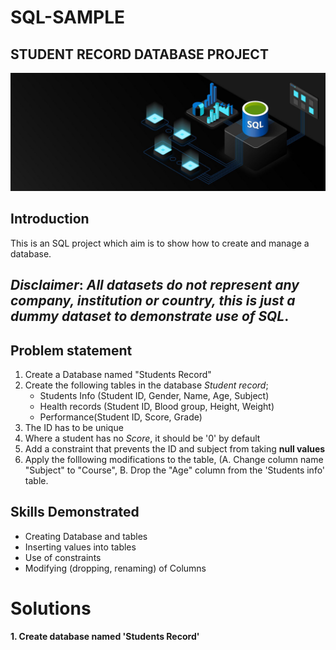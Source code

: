 # SQL-SAMPLE

## STUDENT RECORD DATABASE PROJECT

![](SQL_Webpage.jpg)

## Introduction
This is an SQL project which aim is to show how to create and manage a database. 

**_Disclaimer_**: _All datasets do not represent any company, institution or country, this is just a dummy dataset to demonstrate use of SQL_.
---
## Problem statement
1. Create a Database named "Students Record"
2. Create the following tables in the database _Student record_;
   - Students Info (Student ID, Gender, Name, Age, Subject)
    - Health records (Student ID, Blood group, Height, Weight)
    - Performance(Student ID, Score, Grade)
3. The ID has to be unique
4. Where a student has no _Score_, it should be '0' by default
5. Add a constraint that prevents the ID and subject from taking **null values**
6. Apply the folllowing modifications to the table, (A. Change column name "Subject" to "Course", B. Drop the "Age" column from the 'Students info' table.
## Skills Demonstrated
- Creating Database and tables
- Inserting values into tables
- Use of constraints
- Modifying (dropping, renaming) of Columns

# Solutions
**1. Create database named 'Students Record'**
![]()
